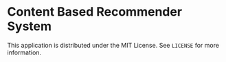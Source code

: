 # Content Based Recommender System

This application is distributed under the MIT License. See `LICENSE` for more information.
